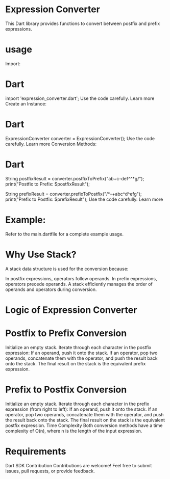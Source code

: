 

# Expression Converter
This Dart library provides functions to convert between postfix and prefix expressions.

# usage

Import:

# Dart
import 'expression_converter.dart';
Use the code carefully. Learn more
Create an Instance:

# Dart
ExpressionConverter converter = ExpressionConverter();
Use the code carefully. Learn more
Conversion Methods:

# Dart
String postfixResult = converter.postfixToPrefix("ab+c-def^^*g/");
print("Postfix to Prefix: $postfixResult");

String prefixResult = converter.prefixToPostfix("/*-+abc^d^efg");
print("Prefix to Postfix: $prefixResult");
Use the code carefully. Learn more
# Example:

Refer to the main.dartfile for a complete example usage.

# Why Use Stack?
A stack data structure is used for the conversion because:

In postfix expressions, operators follow operands.
In prefix expressions, operators precede operands.
A stack efficiently manages the order of operands and operators during conversion.

# Logic of Expression Converter
# Postfix to Prefix Conversion
Initialize an empty stack.
Iterate through each character in the postfix expression:
If an operand, push it onto the stack.
If an operator, pop two operands, concatenate them with the operator, and push the result back onto the stack.
The final result on the stack is the equivalent prefix expression.
# Prefix to Postfix Conversion
Initialize an empty stack.
Iterate through each character in the prefix expression (from right to left):
If an operand, push it onto the stack.
If an operator, pop two operands, concatenate them with the operator, and push the result back onto the stack.
The final result on the stack is the equivalent postfix expression.
Time Complexity
Both conversion methods have a time complexity of O(n), where n is the length of the input expression.

# Requirements
Dart SDK
Contribution
Contributions are welcome! Feel free to submit issues, pull requests, or provide feedback.


